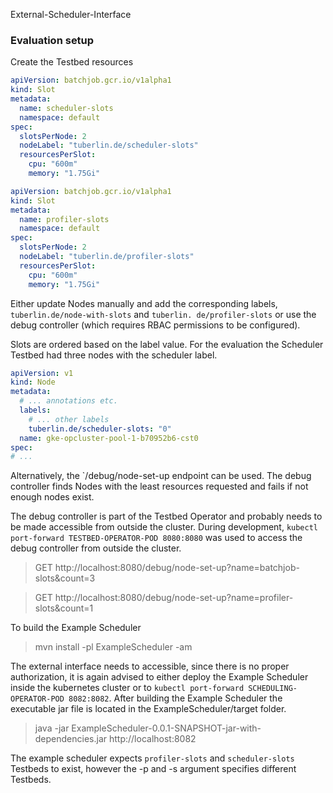 External-Scheduler-Interface

### Evaluation setup

Create the Testbed resources

```yaml
apiVersion: batchjob.gcr.io/v1alpha1
kind: Slot
metadata:
  name: scheduler-slots
  namespace: default
spec:
  slotsPerNode: 2
  nodeLabel: "tuberlin.de/scheduler-slots"
  resourcesPerSlot:
    cpu: "600m"
    memory: "1.75Gi"
```

```yaml
apiVersion: batchjob.gcr.io/v1alpha1
kind: Slot
metadata:
  name: profiler-slots
  namespace: default
spec:
  slotsPerNode: 2
  nodeLabel: "tuberlin.de/profiler-slots"
  resourcesPerSlot:
    cpu: "600m"
    memory: "1.75Gi"
```

Either update Nodes manually and add the corresponding labels, `tuberlin.de/node-with-slots`
and `tuberlin. de/profiler-slots` or use the debug controller (which requires RBAC permissions to be configured).

Slots are ordered based on the label value. For the evaluation the Scheduler Testbed had three nodes with the scheduler
label.

```yaml
apiVersion: v1
kind: Node
metadata:
  # ... annotations etc.
  labels:
    # ... other labels
    tuberlin.de/scheduler-slots: "0"
  name: gke-opcluster-pool-1-b70952b6-cst0
spec:
# ...
```

Alternatively, the `/debug/node-set-up endpoint can be used. The debug controller finds Nodes with the least resources
requested and fails if not enough nodes exist.

The debug controller is part of the Testbed Operator and probably needs to be made accessible from outside the cluster.
During development, `kubectl port-forward TESTBED-OPERATOR-POD 8080:8080` was used to access the debug controller from
outside the cluster.

> GET http://localhost:8080/debug/node-set-up?name=batchjob-slots&count=3

> GET http://localhost:8080/debug/node-set-up?name=profiler-slots&count=1

To build the Example Scheduler

> mvn install -pl ExampleScheduler -am

The external interface needs to accessible, since there is no proper authorization, it is again advised to either deploy
the Example Scheduler inside the kubernetes cluster or to `kubectl port-forward SCHEDULING-OPERATOR-POD 8082:8082`.
After building the Example Scheduler the executable jar file is located in the ExampleScheduler/target folder.

> java -jar ExampleScheduler-0.0.1-SNAPSHOT-jar-with-dependencies.jar http://localhost:8082

The example scheduler expects `profiler-slots` and `scheduler-slots` Testbeds to exist, however the -p and -s argument
specifies different Testbeds.